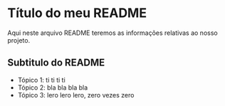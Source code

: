 # Título do meu README

Aqui neste arquivo README teremos as informações relativas ao nosso projeto.


## Subtitulo do README

- Tópico 1: ti ti ti ti
- Tópico 2: bla bla bla bla
- Tópico 3: lero lero lero, zero vezes zero
